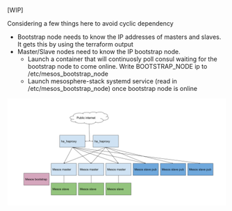 [WIP]

Considering a few things here to avoid cyclic dependency

- Bootstrap node needs to know the IP addresses of masters and slaves. It gets this by using the terraform output
- Master/Slave nodes need to know the IP bootstrap node. 
  - Launch a container that will continuosly poll consul waiting for the bootstrap node to come online. Write BOOTSTRAP_NODE ip to /etc/mesos_bootstrap_node
  - Launch mesosphere-stack systemd service (read in /etc/mesos_bootstrap_node) once bootstrap node is online

![diagram](diagram.svg)


